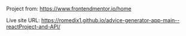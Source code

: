 Project from: https://www.frontendmentor.io/home

Live site URL: https://romedix1.github.io/advice-generator-app-main--reactProject-and-API/
